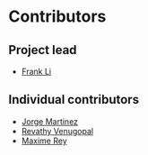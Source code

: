 # Contributors

## Project lead

* [Frank Li](https://github.com/franknli)

## Individual contributors

* [Jorge Martinez](https://github.com/jorgepiloto)
* [Revathy Venugopal](https://github.com/Revathyvenugopal162)
* [Maxime Rey](https://github.com/MaxJPRey)